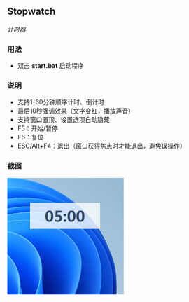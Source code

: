 ## Stopwatch

*计时器*

### 用法

* 双击 **start.bat** 启动程序

### 说明

* 支持1-60分钟顺序计时、倒计时
* 最后10秒强调效果（文字变红，播放声音）
* 支持窗口置顶、设置选项自动隐藏
* F5：开始/暂停
* F6：复位
* ESC/Alt+F4：退出（窗口获得焦点时才能退出，避免误操作）

### 截图

<img src="res/screenshot.gif" width="266">